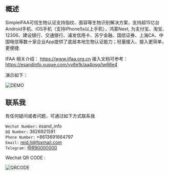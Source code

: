 ## 概述
SimpleIFAA可信生物认证支持指纹、面容等生物识别解决方案，支持超15亿台Android手机、iOS手机（支持iPhone5s以上手机），鸿蒙Next, 为支付宝、淘宝、12306、建设银行、交通银行、浦发信用卡、苏宁金融、国信证券、上海CA、中国电信等数十家企业App提供了底层本地生物认证能力；轻量接入、接入更简单，更便捷.

IFAA 相关介绍： https://www.iifaa.org.cn
接入文档可参考：https://esandinfo.yuque.com/yv6e1k/aa4qsg/lw66e4

演示如下：

![DEMO](https://rd-esand-dev.oss-cn-shanghai.aliyuncs.com/imgs/simple_ifaa_for_hmos/demo.gif?OSSAccessKeyId=LTAI5tNZJG7Rz5icyxCpxDNg&Expires=1769991929&Signature=p6KnsqVMNlxdstzIQA%2B6KYCSuF0%3D)

## 联系我

有任何疑问或者问题，可通过如下方式联系我


`Wechat Number:` esand_info </br>
`QQ Number:` 3626921591 </br>
`Phone Number:` +8613691664797</br>
`Email:` reid.li@foxmail.com</br>
`Telegram:` [@R90000000](https://t.me/R90000000)</br>


Wechat QR CODE :

![QRCODE](https://rd-esand-dev.oss-cn-shanghai.aliyuncs.com/imgs/fldt/qrcode.jpeg?OSSAccessKeyId=LTAI5tNZJG7Rz5icyxCpxDNg&Expires=1737000906&Signature=cDRxeRlt2AWHVxbmxhwHpOLIU9U%3D)
